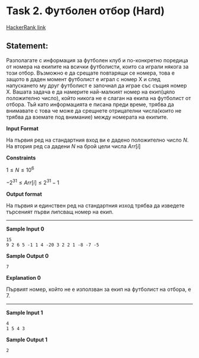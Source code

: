 # Task 2. Футболен отбор (Hard)

[HackerRank link](<https://www.hackerrank.com/contests/sda-hw-1/challenges/challenge-3065>)

## Statement:

Разполагате с информация за футболен клуб и по-конкретно поредица от номера на екипите на всички футболисти, които са играли някога за този отбор. Възможно е да срещате повтарящи се номера, това е защото в даден момент футболист е играл с номер Х и след напускането му друг футболист е започнал да играе със същия номер Х. Вашата задача е да намерите най-малкият номер на екип(цяло положително число), който никога не е слаган на екипа на футболист от отбора. Тъй като информацията е писана преди време, трябва да внимавате с това че може да срещнете отрицателни числа(които не трябва да вземате под внимание) между номерата на екипите.

**Input Format**

На първия ред на стандартния вход ви е дадено положително число $N$. На втория ред са дадени $N$ на брой цели числа $Arr[i]$

**Constraints**

$1\le N\le 10^6$

$-2^{31}\le Arr[i]\le2^{31}-1$

**Output format**

На първия и единствен ред на стандартния изход трябва да изведете търсеният първи липсващ номер на екип.

---

**Sample Input 0**

```
15
9 2 6 5 -1 1 4 -20 3 2 2 1 -8 -7 -5
```

**Sample Output 0**

```
7
```

**Explanation 0**

Първият номер, който не е използван за екип на футболист на отбора, е $7$.

---

**Sample Input 1**

```
4
1 5 4 3
```

**Sample Output 1**

```
2
```
